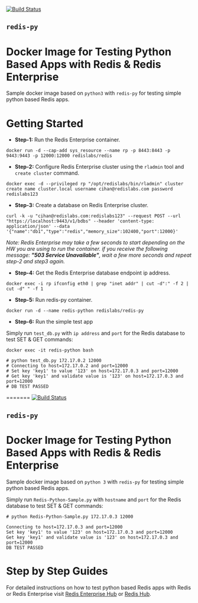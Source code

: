 [![Build Status](https://travis-ci.org/RedisLabs/DockerHub.svg?branch=master)](https://travis-ci.org/RedisLabs/DockerHub)

## ```redis-py``` 
# Docker Image for Testing Python Based Apps with Redis & Redis Enterprise
Sample docker image based on ```python3``` with ```redis-py``` for testing simple python based Redis apps. 

# Getting Started
* **Step-1:** Run the Redis Enterprise container.

```docker run -d --cap-add sys_resource --name rp -p 8443:8443 -p 9443:9443 -p 12000:12000 redislabs/redis```

* **Step-2:** Configure Redis Enterprise cluster using the ```rladmin``` tool and ```create cluster``` command.

```docker exec -d --privileged rp "/opt/redislabs/bin/rladmin" cluster create name cluster.local username cihan@redislabs.com password redislabs123```

* **Step-3:** Create a database on Redis Enterprise cluster.

```curl -k -u "cihan@redislabs.com:redislabs123" --request POST --url "https://localhost:9443/v1/bdbs" --header 'content-type: application/json' --data '{"name":"db1","type":"redis","memory_size":102400,"port":12000}'```

_Note: Redis Enterprise may take a few seconds to start depending on the HW you are using to run the container. if you receive the following message: **"503 Service Unavailable"**, wait a few more seconds and repeat step-2 and step3 again._

* **Step-4:** Get the Redis Enterprise database endpoint ip address.

```docker exec -i rp ifconfig eth0 | grep "inet addr" | cut -d":" -f 2 | cut -d" " -f 1```

* **Step-5:** Run redis-py container.

```docker run -d --name redis-python redislabs/redis-py```

* **Step-6:** Run the simple test app

Simply run ```test_db.py``` with ```ip address``` and ```port``` for the Redis database to test SET & GET commands:

```
docker exec -it redis-python bash

# python test_db.py 172.17.0.2 12000
# Connecting to host=172.17.0.2 and port=12000
# Set key 'key1' to value '123' on host=172.17.0.3 and port=12000
# Get key 'key1' and validate value is '123' on host=172.17.0.3 and port=12000
# DB TEST PASSED
```
=======
[![Build Status](https://travis-ci.org/cihanb/redis-py-on-docker.svg?branch=master)](https://travis-ci.org/cihanb/redis-py-on-docker)

## ```redis-py``` 
# Docker Image for Testing Python Based Apps with Redis & Redis Enterprise
Sample docker image based on ```python 3``` with ```redis-py``` for testing simple python based Redis apps.

Simply run ```Redis-Python-Sample.py``` with ```hostname``` and ```port``` for the Redis database to test SET & GET commands:
```
# python Redis-Python-Sample.py 172.17.0.3 12000

Connecting to host=172.17.0.3 and port=12000
Set key 'key1' to value '123' on host=172.17.0.3 and port=12000
Get key 'key1' and validate value is '123' on host=172.17.0.3 and port=12000
DB TEST PASSED
```
# 
# Step by Step Guides
For detailed instructions on how to test python based Redis apps with Redis or Redis Enterprise visit [Redis Enterprise Hub](https://hub.docker.com/r/redislabs/redis/) or [Redis Hub](https://hub.docker.com/_/redis/).
